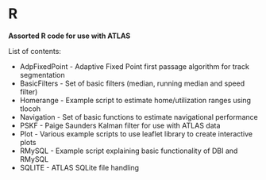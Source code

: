 # R
<b>Assorted R code for use with ATLAS</b></br>

List of contents:
<ul>
<li> AdpFixedPoint - Adaptive Fixed Point first passage algorithm for track segmentation
<li> BasicFilters - Set of basic filters (median, running median and speed filter)
<li> Homerange - Example script to estimate home/utilization ranges using tlocoh
<li> Navigation - Set of basic functions to estimate navigational performance
<li> PSKF - Paige Saunders Kalman filter for use with ATLAS data
<li> Plot - Various example scripts to use leaflet library to create interactive plots
<li> RMySQL -  Example script explaining basic functionality of DBI and RMySQL
<li> SQLITE - ATLAS SQLite file handling
</ul>
